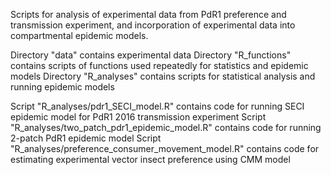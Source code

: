 Scripts for analysis of experimental data from PdR1 preference and transmission experiment, and incorporation of experimental data into compartmental epidemic models.

Directory "data" contains experimental data
Directory "R_functions" contains scripts of functions used repeatedly for statistics and epidemic models
Directory "R_analyses" contains scripts for statistical analysis and running epidemic models

Script "R_analyses/pdr1_SECI_model.R" contains code for running SECI epidemic model for PdR1 2016 transmission experiment
Script "R_analyses/two_patch_pdr1_epidemic_model.R" contains code for running 2-patch PdR1 epidemic model
Script "R_analyses/preference_consumer_movement_model.R" contains code for estimating experimental vector insect preference using CMM model 
